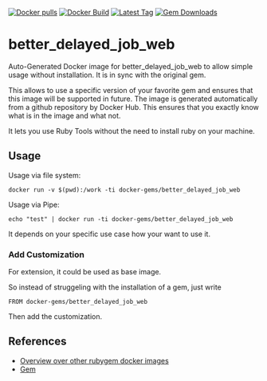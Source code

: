 [![Docker pulls](https://img.shields.io/docker/pulls/rubygem/better_delayed_job_web.svg)](https://hub.docker.com/r/rubygem/better_delayed_job_web/)
[![Docker Build](https://img.shields.io/docker/automated/rubygem/better_delayed_job_web.svg)](https://hub.docker.com/r/rubygem/better_delayed_job_web/)
[![Latest Tag](https://img.shields.io/github/tag/docker-rubygem/better_delayed_job_web.svg)](https://hub.docker.com/r/rubygem/better_delayed_job_web/)
[![Gem Downloads](https://img.shields.io/gem/dt/better_delayed_job_web.svg)](https://rubygems.org/gems/better_delayed_job_web/)
# better_delayed_job_web

Auto-Generated Docker image for better_delayed_job_web to allow simple usage without installation.
It is in sync with the original gem.

This allows to use a specific version of your favorite gem and ensures that this image will be supported in future.
The image is generated automatically from a github repository by Docker Hub.
This ensures that you exactly know what is in the image and what not.

It lets you use Ruby Tools without the need to install ruby on your machine.

## Usage

Usage via file system:

`docker run -v $(pwd):/work -ti docker-gems/better_delayed_job_web`

Usage via Pipe:

`echo "test" | docker run -ti docker-gems/better_delayed_job_web`

It depends on your specific use case how your want to use it.

### Add Customization

For extension, it could be used as base image.

So instead of struggeling with the installation of a gem, just write

`FROM docker-gems/better_delayed_job_web`

Then add the customization.

## References

 - [Overview over other rubygem docker images](https://github.com/thinkbot/docker-rubygem)
 - [Gem](https://rubygems.org/gems/better_delayed_job_web/)
